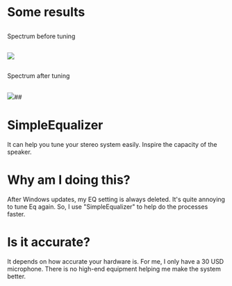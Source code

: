 # Some results
##
Spectrum before tuning
##
![](https://github.com/ricky5932TW/SimpleEqualizer/blob/main/test_origin20240124.png)
##
Spectrum after tuning
##
![](https://github.com/ricky5932TW/SimpleEqualizer/blob/main/test_result20240124.png)##
# SimpleEqualizer
It can help you tune your stereo system easily.
Inspire the capacity of the speaker.
# Why am I doing this?
After Windows updates, my EQ setting is always deleted. It's quite annoying to tune Eq again. So, I use "SimpleEqualizer" to help do the processes faster.
# Is it accurate?
It depends on how accurate your hardware is. For me, I only have a 30 USD microphone. There is no high-end equipment helping me make the system better.
